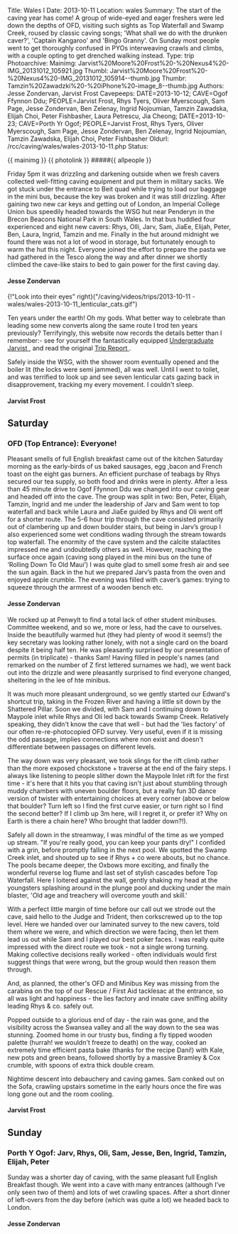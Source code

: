 Title: Wales I
Date: 2013-10-11
Location: wales
Summary:  The start of the caving year has come! A group of wide-eyed and eager freshers were led down the depths of OFD, visiting such sights as Top Waterfall and Swamp Creek, roused by classic caving songs; 'What shall we do with the drunken caver?', 'Captain Kangaroo' and 'Bingo Granny'. On Sunday most people went to get thoroughly confused in PYOs interweaving crawls and climbs, with a couple opting to get drenched walking instead.
Type: trip
Photoarchive:
Mainimg: Jarvist%20Moore%20Frost%20-%20Nexus4%20-IMG_20131012_105921.jpg
Thumbl: Jarvist%20Moore%20Frost%20-%20Nexus4%20-IMG_20131012_105914--thumb.jpg
Thumbr: Tamzin%20Zawadzki%20-%20iPhone%20-image_8--thumb.jpg
Authors: Jesse Zondervan, Jarvist Frost
Cavepeeps: DATE=2013-10-12; CAVE=Ogof Ffynnon Ddu; PEOPLE=Jarvist Frost, Rhys Tyers, Oliver Myerscough, Sam Page, Jesse Zondervan, Ben Zelenay, Ingrid Nojoumian, Tamzin Zawadska, Elijah Choi, Peter Fishbasher, Laura Petrescu, Jia Cheong;
           DATE=2013-10-23; CAVE=Porth Yr Ogof; PEOPLE=Jarvist Frost, Rhys Tyers, Oliver Myerscough, Sam Page, Jesse Zondervan, Ben Zelenay, Ingrid Nojoumian, Tamzin Zawadska, Elijah Choi, Peter Fishbasher
Oldurl: /rcc/caving/wales/wales-2013-10-11.php
Status:

{{ mainimg }}
{{ photolink }}
#####{{ allpeople }}

Friday 5pm it was drizzling and darkening outside when we fresh cavers collected well-fitting caving equipment and put them in military sacks. We got stuck under the entrance to Beit quad while trying to load our baggage in the mini bus, because the key was broken and it was still drizzling. After gaining two new car keys and getting out of London, an Imperial College Union bus speedily headed towards the WSG hut near Penderyn in the Brecon Beacons National Park in South Wales. In that bus huddled four experienced and eight new cavers: Rhys, Olli, Jarv, Sam, JiaEe, Elijah, Peter, Ben, Laura, Ingrid, Tamzin and me. Finally in the hut around midnight we found there was not a lot of wood in storage, but fortunately enough to warm the hut this night. Everyone joined the effort to prepare the pasta we had gathered in the Tesco along the way and after dinner we shortly climbed the cave-like stairs to bed to gain power for the first caving day.

####  Jesse Zondervan

{!"Look into their eyes" right}("/caving/videos/trips/2013-10-11 - wales/wales-2013-10-11_lenticular_cats.gif")

Ten years under the earth! Oh my gods. What better way to celebrate than leading some new converts along the same route I trod ten years previously? Terrifyingly, this website now records the details better than I remember:- see for yourself the fantastically equipped [ Undergraduate Jarvist ](caving/photo_archive/trips/2003-10-18%20-%20wales%20-%20darryl/116-1613_IMG.html) , and read the original [ Trip Report ](/caving/wales/wales1003.php) .

Safely inside the WSG, with the shower room eventually opened and the boiler lit (the locks were semi jammed), all was well. Until I went to toilet, and was terrified to look up and see seven lenticular cats gazing back in disapprovement, tracking my every movement. I couldn't sleep.

####  Jarvist Frost

##  Saturday

###  OFD (Top Entrance): Everyone!

Pleasant smells of full English breakfast came out of the kitchen Saturday morning as the early-birds of us baked sausages, egg ,bacon and French toast on the eight gas burners. An efficient purchase of teabags by Rhys secured our tea supply, so both food and drinks were in plenty. After a less than 45 minute drive to Ogof Ffynnon Ddu we changed into our caving gear and headed off into the cave. The group was split in two: Ben, Peter, Elijah, Tamzin, Ingrid and me under the leadership of Jarv and Sam went to top waterfall and back while Laura and JiaEe guided by Rhys and Oli went off for a shorter route. The 5-6 hour trip through the cave consisted primarily out of clambering up and down boulder stairs, but being in Jarv’s group I also experienced some wet conditions wading through the stream towards top waterfall. The enormity of the cave system and the calcite stalactites impressed me and undoubtedly others as well. However, reaching the surface once again (caving song played in the mini bus on the tune of ‘Rolling Down To Old Maui’) I was quite glad to smell some fresh air and see the sun again. Back in the hut we prepared Jarv’s pasta from the oven and enjoyed apple crumble. The evening was filled with caver’s games: trying to squeeze through the armrest of a wooden bench etc.

####  Jesse Zondervan

We rocked up at Penwylt to find a total lack of other student minibuses. Committee weekend, and so we, more or less, had the cave to ourselves. Inside the beautifully warmed hut (they had plenty of wood it seems!) the key secretary was looking rather lonely, with not a single card on the board despite it being half ten. He was pleasantly surprised by our presentation of permits (in triplicate) - thanks Sam! Having filled in people's names (and remarked on the number of Z first lettered surnames we had), we went back out into the drizzle and were pleasantly surprised to find everyone changed, sheltering in the lee of hte minibus.

It was much more pleasant underground, so we gently started our Edward's shortcut trip, taking in the Frozen River and having a little sit down by the Shattered Pillar. Soon we divided, with Sam and I continuing down to Maypole inlet while Rhys and Oli led back towards Swamp Creek. Relatively speaking, they didn't know the cave that well - but had the 'lies factory' of our often re-re-photocopied OFD survey. Very useful, even if it is missing the odd passage, implies connections where non exist and doesn't differentiate between passages on different levels.

The way down was very pleasant, we took slings for the rift climb rather than the more exposed chockstone + traverse at the end of the fairy steps. I always like listening to people slither down the Maypole Inlet rift for the first time - it's here that it hits you that caving isn't just about stumbling through muddy chambers with uneven boulder floors, but a really fun 3D dance version of twister with entertaining choices at every corner (above or below that boulder? Turn left so I find the first curve easier, or turn right so I find the second better? If I climb up 3m here, will I regret it, or prefer it? Why on Earth is there a chain here? Who brought that ladder down?!).

Safely all down in the streamway, I was mindful of the time as we yomped up stream. "If you're really good, you can keep your pants dry!" I confided with a grin, before promptly falling in the next pool. We spotted the Swamp Creek inlet, and shouted up to see if Rhys + co were abouts, but no chance. The pools became deeper, the Oxbows more exciting, and finally the wonderful reverse log flume and last set of stylish cascades before Top Waterfall. Here I loitered against the wall, gently shaking my head at the youngsters splashing around in the plunge pool and ducking under the main blaster, 'Old age and treachery will overcome youth and skill.'

With a perfect little margin of time before our call out we strode out the cave, said hello to the Judge and Trident, then corkscrewed up to the top level. Here we handed over our laminated survey to the new cavers, told them where we were, and which direction we were facing, then let them lead us out while Sam and I played our best poker faces. I was really quite impressed with the direct route we took - not a single wrong turning. Making collective decisions really worked - often individuals would first suggest things that were wrong, but the group would then reason them through.

And, as planned, the other's OFD and Minibus Key was missing from the carabina on the top of our Rescue / First Aid tacklesac at the entrance, so all was light and happiness - the lies factory and innate cave sniffing ability leading Rhys &amp; co. safely out.

Popped outside to a glorious end of day - the rain was gone, and the visibility across the Swansea valley and all the way down to the sea was stunning. Zoomed home in our trusty bus, finding a fly tipped wooden palette (hurrah! we wouldn't freeze to death) on the way, cooked an extremely time efficient pasta bake (thanks for the recipe Dani!) with Kale, new pots and green beans, followed shortly by a massive Bramley &amp; Cox crumble, with spoons of extra thick double cream.

Nightime descent into debauchery and caving games. Sam conked out on the Sofa, crawling upstairs sometime in the early hours once the fire was long gone out and the room cooling.

####  Jarvist Frost

##  Sunday

###  Porth Y Ogof: Jarv, Rhys, Oli, Sam, Jesse, Ben, Ingrid, Tamzin, Elijah, Peter

Sunday was a shorter day of caving, with the same pleasant full English Breakfast though. We went into a cave with many entrances (although I’ve only seen two of them) and lots of wet crawling spaces. After a short dinner of left-overs from the day before (which was quite a lot) we headed back to London.

####  Jesse Zondervan
